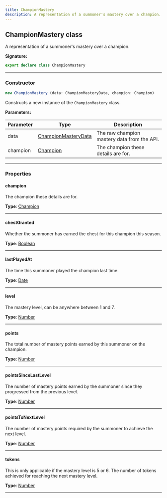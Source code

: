 ```yaml
---
title: ChampionMastery
description: A representation of a summoner's mastery over a champion.
---
```


## ChampionMastery class

A representation of a summoner's mastery over a champion.

**Signature:**

```ts
export declare class ChampionMastery 
```

---

### Constructor

```ts
new ChampionMastery (data: ChampionMasteryData, champion: Champion)
```

Constructs a new instance of the `ChampionMastery` class.

**Parameters:**

| Parameter | Type | Description |
| --------- | ---- | ----------- |
| data | [ChampionMasteryData](/api/ChampionMasteryData.md) | The raw champion mastery data from the API. |
| champion | [Champion](/api/Champion.md) | The champion these details are for. |
---

### Properties

#### champion

The champion these details are for.



**Type**: [Champion](/api/Champion.md)

---

#### chestGranted

Whether the summoner has earned the chest for this champion this season.



**Type**: [Boolean](https://developer.mozilla.org/en-US/docs/Web/JavaScript/Reference/Global_Objects/Boolean)

---

#### lastPlayedAt

The time this summoner played the champion last time.



**Type**: [Date](https://developer.mozilla.org/en-US/docs/Web/JavaScript/Reference/Global_Objects/Date)

---

#### level

The mastery level, can be anywhere between 1 and 7.



**Type**: [Number](https://developer.mozilla.org/en-US/docs/Web/JavaScript/Reference/Global_Objects/Number)

---

#### points

The total number of mastery points earned by this summoner on the champion.



**Type**: [Number](https://developer.mozilla.org/en-US/docs/Web/JavaScript/Reference/Global_Objects/Number)

---

#### pointsSinceLastLevel

The number of mastery points earned by the summoner since they progressed from the previous level.



**Type**: [Number](https://developer.mozilla.org/en-US/docs/Web/JavaScript/Reference/Global_Objects/Number)

---

#### pointsToNextLevel

The number of mastery points required by the summoner to achieve the next level.



**Type**: [Number](https://developer.mozilla.org/en-US/docs/Web/JavaScript/Reference/Global_Objects/Number)

---

#### tokens

This is only applicable if the mastery level is 5 or 6. The number of tokens achieved for reaching the next mastery level.



**Type**: [Number](https://developer.mozilla.org/en-US/docs/Web/JavaScript/Reference/Global_Objects/Number)

---

